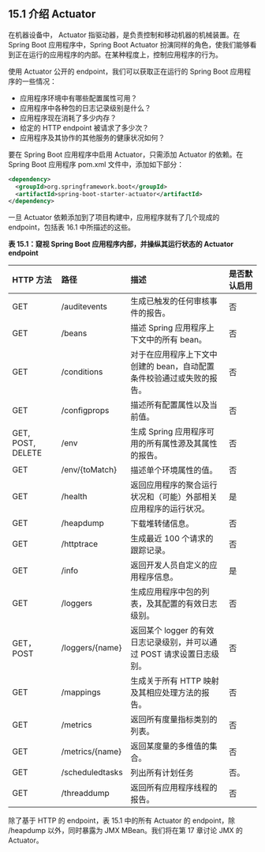 ## 15.1 介绍 Actuator

在机器设备中， Actuator 指驱动器，是负责控制和移动机器的机械装置。在 Spring Boot 应用程序中，Spring Boot Actuator 扮演同样的角色，使我们能够看到正在运行的应用程序的内部。在某种程度上，控制应用程序的行为。

使用 Actuator 公开的 endpoint，我们可以获取正在运行的 Spring Boot 应用程序的一些情况：

* 应用程序环境中有哪些配置属性可用？
* 应用程序中各种包的日志记录级别是什么？
* 应用程序现在消耗了多少内存？
* 给定的 HTTP endpoint 被请求了多少次？
* 应用程序及其协作的其他服务的健康状况如何？

要在 Spring Boot 应用程序中启用 Actuator，只需添加 Actuator 的依赖。在 Spring Boot 应用程序 pom.xml 文件中，添加如下部分：

```xml
<dependency>
  <groupId>org.springframework.boot</groupId>
  <artifactId>spring-boot-starter-actuator</artifactId>
</dependency>
```

一旦 Actuator 依赖添加到了项目构建中，应用程序就有了几个现成的 endpoint，包括表 16.1 中所描述的这些。

**表 15.1：窥视 Spring Boot 应用程序内部，并操纵其运行状态的 Actuator endpoint**

| HTTP 方法 | 路径 | 描述 | 是否默认启用 |
| :--- | :--- | :--- | :--- |
| GET | /auditevents | 生成已触发的任何审核事件的报告。 | 否 |
| GET | /beans | 描述 Spring 应用程序上下文中的所有 bean。 | 否 |
| GET | /conditions | 对于在应用程序上下文中创建的 bean，自动配置条件校验通过或失败的报告。 | 否 |
| GET | /configprops | 描述所有配置属性以及当前值。 | 否 |
| GET, POST, DELETE | /env | 生成 Spring 应用程序可用的所有属性源及其属性的报告。 | 否 |
| GET | /env/{toMatch} | 描述单个环境属性的值。 | 否 |
| GET | /health | 返回应用程序的聚合运行状况和（可能）外部相关应用程序的运行状况。 | 是 |
| GET | /heapdump | 下载堆转储信息。 | 否 |
| GET | /httptrace | 生成最近 100 个请求的跟踪记录。 | 否 |
| GET | /info | 返回开发人员自定义的应用程序信息。 | 是 |
| GET | /loggers | 生成应用程序中包的列表，及其配置的有效日志级别。 | 否 |
| GET，POST | /loggers/{name} | 返回某个 logger 的有效日志记录级别，并可以通过 POST 请求设置日志级别。 | 否 |
| GET | /mappings | 生成关于所有 HTTP 映射及其相应处理方法的报告。 | 否 |
| GET | /metrics | 返回所有度量指标类别的列表。 | 否 |
| GET | /metrics/{name} | 返回某度量的多维值的集合。 | 否 |
| GET | /scheduledtasks | 列出所有计划任务 | 否。 |
| GET | /threaddump | 返回所有应用程序线程的报告。 | 否 |

除了基于 HTTP 的 endpoint，表 15.1 中的所有 Actuator 的 endpoint，除 /heapdump 以外，同时暴露为 JMX MBean。我们将在第 17 章讨论 JMX 的 Actuator。

